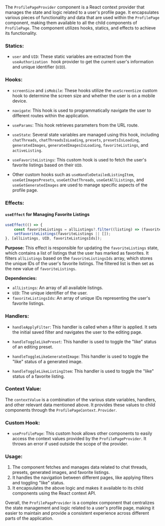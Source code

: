 The `ProfilePageProvider` component is a React context provider that manages the state and logic related to a user's
profile page. It encapsulates various pieces of functionality and data that are used within the `ProfilePage` component,
making them available to all the child components of `ProfilePage`. The component utilizes hooks, statics, and effects
to achieve its functionality.

### Statics:

- `user` and `UID`: These static variables are extracted from the `useAuthorization ` hook provider to get the current
  user's information
  and unique identifier (`UID`).

### Hooks:

- `screenSize` and `isMobile`: These hooks utilize the `useScreenSize` custom hook to determine the screen size and
  whether the user is on a mobile device.

- `navigate`: This hook is used to programmatically navigate the user to different routes within the application.

- `useParams`: This hook retrieves parameters from the URL route.

- `useState`: Several state variables are managed using this hook,
  including `chatThreads`, `chatThreadsIsLoading`, `presets`, `presetsIsLoading`, `generatedImages`, `generatedImagesIsLoading`, `favoriteListings`,
  and `activeListing`.

- `useFavoriteListings`: This custom hook is used to fetch the user's favorite listings based on their `UID`.

- Other custom hooks such
  as `useHandleDetailedListingItem`, `useGetImagesPresets`, `useGetChatThreads`, `useGetAllListings`,
  and `useGetGeneratedImages` are used to manage specific aspects of the profile page.

### Effects:

#### `useEffect` for Managing Favorite Listings

```jsx static
useEffect(() => {
    const favoriteListings = allListings?.filter((listing) => (favoriteListingsIds || []).includes(listing.Id));
    setFavoriteListings(favoriteListings || []);
}, [allListings, UID, favoriteListingsIds]);
```

**Purpose:** This effect is responsible for updating the `favoriteListings` state, which contains a list of listings
that the user has marked as favorites. It filters `allListings` based on the `favoriteListingsIds` array, which stores
the unique IDs of the user's favorite listings. The filtered list is then set as the new value of `favoriteListings`.

**Dependencies:**

- `allListings`: An array of all available listings.
- `UID`: The unique identifier of the user.
- `favoriteListingsIds`: An array of unique IDs representing the user's favorite listings.

### Handlers:

- `handleApplyFilter`: This handler is called when a filter is applied. It sets the initial saved filter and navigates
  the user to the editing page.

- `handleToggleLikePreset`: This handler is used to toggle the "like" status of an editing preset.

- `handleToggleLikeGeneratedImage`: This handler is used to toggle the "like" status of a generated image.

- `handleToggleLikeListingItem`: This handler is used to toggle the "like" status of a favorite listing.

### Context Value:

The `contextValue` is a combination of the various state variables, handlers, and other relevant data mentioned above.
It provides these values to child components through the `ProfilePageContext.Provider`.

### Custom Hook:

- `useProfilePage`: This custom hook allows other components to easily access the context values provided by
  the `ProfilePageProvider`. It throws an error if used outside the scope of the provider.

### Usage:

1. The component fetches and manages data related to chat threads, presets, generated images, and favorite listings.
2. It handles the navigation between different pages, like applying filters and toggling "like" status.
3. It encapsulates the above logic and makes it available to its child components using the React context API.

Overall, the `ProfilePageProvider` is a complex component that centralizes the state management and logic related to a
user's profile page, making it easier to maintain and provide a consistent experience across different parts of the
application.
